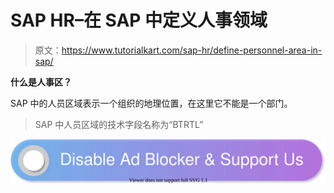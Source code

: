 # SAP HR–在 SAP 中定义人事领域

> 原文：<https://www.tutorialkart.com/sap-hr/define-personnel-area-in-sap/>

**什么是人事区？**

SAP 中的人员区域表示一个组织的地理位置，在这里它不能是一个部门。

> SAP 中人员区域的技术字段名称为“BTRTL”

[![](img/925da31b32d6bc3827932f6c8afb11bb.png)](https://www.tutorialkart.com/)